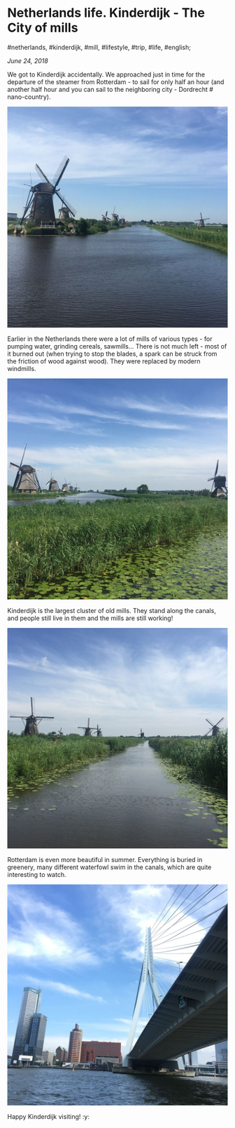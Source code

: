 # Netherlands life. Kinderdijk - The City of mills

#netherlands, #kinderdijk, #mill, #lifestyle, #trip, #life, #english;

_June 24, 2018_

We got to Kinderdijk accidentally. We approached just in time for the departure of the steamer from Rotterdam - to sail for only half an hour (and another half hour and you can sail to the neighboring city - Dordrecht # nano-country).

![Kinderdijk mill 1](/images/netherlands-life-kinderdijk-the-city-of-mills/1.jpg "Kinderdijk mill 1")

Earlier in the Netherlands there were a lot of mills of various types - for pumping water, grinding cereals, sawmills... There is not much left - most of it burned out (when trying to stop the blades, a spark can be struck from the friction of wood against wood). They were replaced by modern windmills.

![Kinderdijk mill 2](/images/netherlands-life-kinderdijk-the-city-of-mills/2.jpg "Kinderdijk mill 2")

Kinderdijk is the largest cluster of old mills. They stand along the canals, and people still live in them and the mills are still working!

![Kinderdijk mill 3](/images/netherlands-life-kinderdijk-the-city-of-mills/3.jpg "Kinderdijk mill 3")

Rotterdam is even more beautiful in summer. Everything is buried in greenery, many different waterfowl swim in the canals, which are quite interesting to watch.

![Rotterdam bridge](/images/netherlands-life-kinderdijk-the-city-of-mills/4.jpg "Rotterdam bridge")

Happy Kinderdijk visiting! :y:
